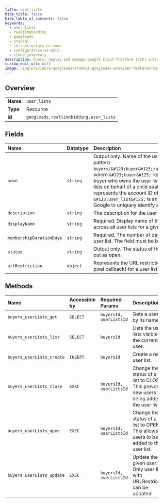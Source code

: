 ```yaml
---
title: user_lists
hide_title: false
hide_table_of_contents: false
keywords:
  - user_lists
  - realtimebidding
  - googleads    
  - stackql
  - infrastructure-as-code
  - configuration-as-data
  - cloud inventory
description: Query, deploy and manage Google Cloud Platform (GCP) infrastructure and resources using SQL
custom_edit_url: null
image: /img/providers/googleads/stackql-googleads-provider-featured-image.png
---
```

  
    

## Overview
<table><tbody>
<tr><td><b>Name</b></td><td><code>user_lists</code></td></tr>
<tr><td><b>Type</b></td><td>Resource</td></tr>
<tr><td><b>Id</b></td><td><code>googleads.realtimebidding.user_lists</code></td></tr>
</tbody></table>

## Fields
| Name | Datatype | Description |
|:-----|:---------|:------------|
| `name` | `string` | Output only. Name of the user list that must follow the pattern `buyers/&#123;buyer&#125;/userLists/&#123;user_list&#125;`, where `&#123;buyer&#125;` represents the account ID of the buyer who owns the user list. For a bidder accessing user lists on behalf of a child seat buyer, `&#123;buyer&#125;` represents the account ID of the child seat buyer. `&#123;user_list&#125;` is an int64 identifier assigned by Google to uniquely identify a user list. |
| `description` | `string` | The description for the user list. |
| `displayName` | `string` | Required. Display name of the user list. This must be unique across all user lists for a given account. |
| `membershipDurationDays` | `string` | Required. The number of days a user's cookie stays on the user list. The field must be between 0 and 540 inclusive. |
| `status` | `string` | Output only. The status of the user list. A new user list starts out as open. |
| `urlRestriction` | `object` | Represents the URL restriction (for the URL captured by the pixel callback) for a user list. |
## Methods
| Name | Accessible by | Required Params | Description |
|:-----|:--------------|:----------------|:------------|
| `buyers_userLists_get` | `SELECT` | `buyersId, userListsId` | Gets a user list by its name. |
| `buyers_userLists_list` | `SELECT` | `buyersId` | Lists the user lists visible to the current user. |
| `buyers_userLists_create` | `INSERT` | `buyersId` | Create a new user list. |
| `buyers_userLists_close` | `EXEC` | `buyersId, userListsId` | Change the status of a user list to CLOSED. This prevents new users from being added to the user list. |
| `buyers_userLists_open` | `EXEC` | `buyersId, userListsId` | Change the status of a user list to OPEN. This allows new users to be added to the user list. |
| `buyers_userLists_update` | `EXEC` | `buyersId, userListsId` | Update the given user list. Only user lists with URLRestrictions can be updated. |
